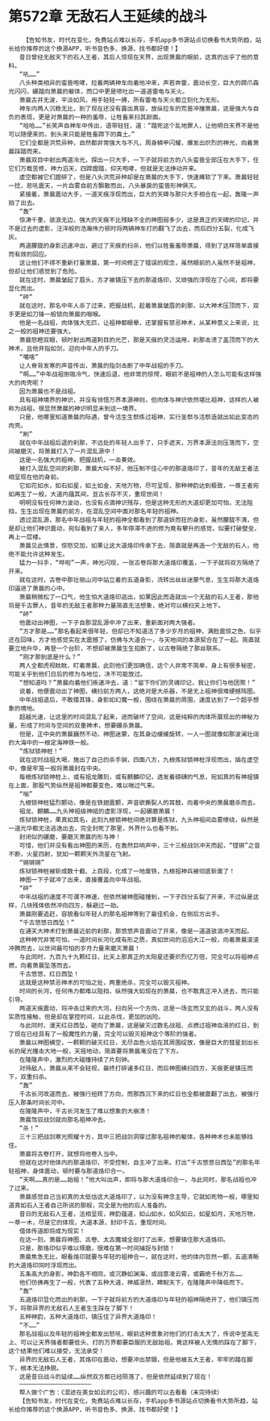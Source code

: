 # 第572章 无敌石人王延续的战斗
        【告知书友，时代在变化，免费站点难以长存，手机app多书源站点切换看书大势所趋，站长给你推荐的这个换源APP，听书音色多、换源、找书都好使！】
       昔日曾经无敌天下的石人王者，其后人惊现在天界，出现萧晨的眼前，这真的出乎了他的意料。
       “吼……”
       八头种类相异的蛮兽咆哮，拉着两辆神车向着他冲来，声若奔雷，震动长空，巨大的蹄爪森光闪闪，碾踏向萧晨的躯体，而口中更是喷吐出一道道雷电与天火。
       萧晨古井无波，平淡如风，用手轻轻一拂，所有雷电与天火都立刻化为无形。
       神车内两人沉稳无比，到了现在还没有露出真容，放纵拉车的荒兽冲撞萧晨，这是强大与自负的表现，更是对萧晨的一种的羞辱，让牲畜来扫其颜面。
       “哈哈……”长笑声自神车中传出，语带轻狂，道：“踏死这个乱地罪人，让他明白天界不是他可以随便来的，到头来只能是牲畜蹄下的粪土。”
       它们全都是洪荒异种，自然都非常强大与不凡，周身鳞甲闪耀，爆发出炽烈的神光，向着萧晨踩踏而来。
       萧晨双目中射出两道冷光，探出一只大手，一下子就将前方的八头蛮兽全部压在大手下，任它们万载苦修，神力滔天，四蹄蹬踏，仰天咆哮，但就是无法挣动开来。
       虚空都被它们蹬碎了，但是八头洪荒异种却是在萧晨的大手下，快速瘫软了下来。萧晨轻轻一捻，悲吼震天，一片血雾自前方飘散而出，八头暴戾的蛮兽形神俱灭。
       紧接着，萧晨震动大手，一道天痕浮现而出，巨大的天碑与那只大手相合在一起，轰隆一声拍了出去。
       “轰”
       惊涛千重，骇浪无边，强大的天痕不比残缺不全的神图弱多少，这是真正的天碑的印记，并不是过去的虚影，汪洋般的浩瀚伟力顿时将两辆神车打的翻飞了出去，而后四分五裂，化成飞灰。
       两道朦胧的身影迅速冲出，避过了天痕的扫杀，他们以牲畜羞辱萧晨，得到了这样简单直接而有效的回应。
       这让他们不得不重新打量萧晨，第一时间修正了错误的观念，虽然眼前的人虽然不是祖神，但却让他们感觉到了危险。
       就在这时，萧晨皱起了眉头，方才被镇压下去的那道烙印，又顽强的浮现在了心间，即将要显化而出。
       “砰”
       就在这时，那名中年人杀了过来，把握战机，趁着萧晨皱眉的刹那，以大神术压顶而下，双手更是如刀锋一般锁向萧晨的咽喉。
       他是一名战祖，肉体强大无匹，让祖神都眼晕，还掌握有禁忌神术，从某种意义上来说，比之一般的祖神还要强大。
       萧晨怒瞪双眼，顿时射出两道刺目的光芒，那是天痕的灵活运用，刹那击溃了盖顶而下的大神术，且他并指如剑，迎向中年人的手刀。
       “噶喀”
       让人脊背发寒的声音传出，萧晨的指剑击断了中年战祖的手刀。
       “啊……”中年战祖倒吸冷气，快速后退，他非常的惊愕，眼前不是祖神的人怎么可能有这样强大的肉壳呢？
       因为萧晨也不是战祖。
       具有祖神境界的神识，并没有领悟万界本源神则，但肉体与神识依然堪比祖神，这样的人被称为战祖，很显然萧晨的神识明显未到这一境界。
       只是，他哪里知道萧晨的际遇，曾今活生生祭炼过祖神，实行圣祭与活祭造就出如此变态的肉壳。
       “刷”
       就在中年战祖后退的刹那，不远处的年轻人出手了，只手遮天，万界本源法则压落而下，空间被磨灭，将萧晨打入了一片混乱源中！
       这是一名强大的祖神，把握战机，一击奏效。
       被打入混乱空间的刹那，萧晨大叫不好，他压制不住心中的那道烙印了，昔年的无敌王者法相呈现在他的身前。
       它如花如水，如石如星，如土如金，天地万物，尽可呈现，那种神韵达到极致，一尊王者宛如再生了一般，大道内蕴其间，亘古长存不灭，重现世间！
       明明没有任何神力波动，也没有点滴神识残存，但是这种无形的大道却更加可怕，无法阻挡，生生出现在萧晨的前方，在混乱空间中面对那名年轻的祖神。
       透过混乱源，那名中年战祖与年轻的祖神全都看到了那道妖而狂的身影，虽然朦胧不清，但是却让他们神识震动，宛似看到了亲人，多年停滞不进的修为竟有攀升的感觉，似要打破壁垒，再上一层楼。
       萧晨见此情景，惊怒交加，如果让这大道烙印传承下去，简直就是再造一个无敌的石人，他绝不能允许这种发生。
       猛力一抖手，“哗啦”一声，神光闪现，一张古卷将那大道烙印覆盖，一下子就将双方隔绝了开来。
       就在这时，古卷中那壮丽山河中站立着的五道身影，流转出丝丝迷蒙气息，生生将那大道烙印逼进了萧晨的心中。
       萧晨稍微松了一口气，他生怕大道烙印逃出，如果因此而造就出一个无敌的石人王者，那他将是千古罪人，昔年的无敌王者那种力量简直无法想象，绝对可以横扫天上地下。
       “砰”
       他震动出神图，一下子自那混乱源中冲了出来，重新面对两大强者。
       “方才那是……”那名看起来很年轻，但却已不知道活了多少岁月的祖神，满脸震惊之色，似乎还在回味，方才他感觉实在太震撼了，仿佛与大道合一，与天地间的本源契合在了一起。简直就要立地升华，再登一个台阶，不想却被萧晨生生掐断了，以古卷隔绝了那丝联系。
       “刚才那到底是什么？”
       两人全都虎视眈眈，盯着萧晨，此刻他们更加确信，这个人非常不简单，身上有很多秘密，可能关乎到他们日后的修为与地位，决不可能放过。
       “想知道吗？”萧晨向着他们疾速冲去，道：“留下你们的灵魂印记，我让你们与他团聚！”
       说着，他便震动出了神图，横扫前方两人，这绝对是大杀器，不是无上祖神很难硬撼阵图。
       中年战祖退后，不敢撄其锋，身影如幻魔一般，围绕在萧晨的周围，速度达到了一个超乎想象的境地。
       超越光速，让这里的时间混乱了起来，进而破坏了空间，这是纯粹的肉体所展现出的神秘力量，形成了时间与空间的双重神术，想要碾杀萧晨。
       但是，正中央的萧晨巍然不动，神图迷蒙，在其身边缓缓旋转，一人一图就像如那波澜壮阔的大海中的一根定海神铁一般。
       “炼狱锁神桩！”
       就在这时战祖大喝，施出了自己的杀手锏，四面八方，九根炼狱锁神桩浮现而出，插在虚空中，像是牢笼一般将萧晨封在中央。
       每根炼狱锁神桩上，或有祖龙雕刻，或有麒麟印记，透发着磅礴的气息，宛如真的有神祖镇在上面，那股气势纵然是祖神都要变色，难以喘过气来。
       “嗡”
       九根锁神桩猛烈颤动，像是在铁翅震颤，声音欲撕裂人的耳鼓，向着中央的萧晨磨杀而去。
       祖龙、麒麟……九头神祖级神祗的虚影浮现，一起碾磨萧晨！
       炼狱锁神桩，果真如其名，此刻九根锁神桩间绝对算是炼狱，九头神祖间血雾缭绕，纵然是一道光华都无法逃逸出去，完全封死了那里，外界什么也看不到。
       封闭似的碾磨，要磨灭萧晨的形与神！
       可惜，他们并没有看出神图的来历，在轰然巨响声中，三十三般战剑冲天而起，“铿锵”之音不断，火星四射，犹如一颗颗天外流星在飞射。
       “锵锵锵”
       炼狱锁神桩被斩成数十截、上百段，化成了一地废铁，九根祖神兵被彻底斩废了！
       神图一下子就冲了出来，直接覆盖向中年战祖。
       “砰”
       中年战祖的速度不可谓不神速，但依然被神图碰撞到，一下子四分五裂了开来，不过纵是这样，几块残体依然冲向四方，躲避过一劫。
       萧晨刚要追赶，容貌看似年轻人的那名祖神等到了最佳机会，在侧后方出手。
       “千古悠悠日西坠！”
       在通天大神术打到萧晨近前的刹那，那悠悠声音震动了开来，像是一道道骇浪冲天而起。
       这种神咒非常可怕，一道时间长河化成有形之质，真如世间的滔滔大江一般，向着萧晨滚滚冲腾而去，以世间最可怕的岁月力量来磨灭萧晨！
       与此同时，九百九十九颗红日，比天上那真正的太阳星还要炽烈亿万倍，完全可以将祖神点燃，向着萧晨坠落而去。
       千古悠悠，红日西坠！
       这就是这种禁忌神术的可怕之处，两重绝杀，完全可以毁灭祖神。
       时间的长河，任何伟力都难以阻挡，纵然强大如现在的萧晨，也不敢真正冲入进去，而只能引导。
       两道天痕震动，将冲击过来的大河，扫向另一个方向，这是一场玄而又玄的战斗，两人没有实质性接触，但是却在掌控时间，以此杀伐，更加的凶险。
       与此同时，漫天红日西坠，砸向了萧晨，这是破灭过数名战祖、点燃过祖神血液的红日，到了现在已经具有了一股魔性的力量，完全可以毁灭祖神这个等阶的强者。
       萧晨以神图横空，一颗颗的破灭红日，无尽血色火焰在其周围绽放，像是巨大的彗星划出长长的尾光撞击大地一般，天摇地动，简直要将萧晨淹没在了下方。
       在隆隆声中，激烈的大碰撞持续了片刻钟。
       对待敌人，萧晨从来不会轻视，最终打碎诸多红日，而后神图横扫四方，天痕更是镇压而下，双重扫杀。
       “轰”
       千古长河改道而去，被强行扭转了方向，而那西沉下来的红日也全都被震翻了出去，被强行压入那条时间长河中。
       在隆隆声中，千古长河发生了难以想象的大崩溃！
       萧晨驾驭战剑就向那名祖神冲去。
       “杀！”
       三十三把战剑寒光照耀十方，其中三把战剑洞穿过那名祖神的躯体，各种神术也未能够挡住。
       萧晨将古卷打开，就想将他卷入当中。
       但就在这时他体内的那道烙印，不受控制，自主冲了出来。打出“千古悠悠日西坠”的那名年轻祖神，身体震动，顿时要与那道烙印合一。
       “天啊……真的是……始祖！”他大叫出声，即将与那大道烙印合一，与此同时，那名战祖也冲了过来。
       萧晨感觉自己当初真的太低估这大道烙印了，以为没有神念主导，它就如死物一般，哪里知道真如石人王者自己所说的那般，完全是为他的后人准备的。
       昔日的无敌石人王者，法相呈现，神韵蕴道，如山如水，如风如云，如星如月，天地万物，一草一木，尽是它的体现，大道本源，封印千古，重现时间。
       借体传道即将成为现实！
       在这一刻，萧晨将神图、古卷、太古魔城全部打了出来，想要镇住那大道烙印。
       只是，那烙印似乎难以琢磨，很难在第一时间捕捉与封锁！
       萧晨焦急无比，眼看烙印就要与年轻的祖神合一，就在这时，他的体内忽然一颤，五道清晰的大道烙印同时浮现而出。
       五条高大的身影，神韵各不相同，或沉静如渊海，或战意凌云霄，或霸绝千秋万古……
       他们仿佛再生了一般，代表了五种大道，神威凛然，睥睨天下，在隆隆声中降临而下。
       “轰”
       五道烙印显化而出的刹那，一下子就将前方的大道烙印与年轻的祖神隔绝开了，他们镇压而下，将那异界的无敌石人王者生生踩在了脚下！
       五种神韵，五种大道烙印，镇压住了异界大道烙印！
       “不……”
       那名战祖以及年轻的祖神全都发出怒吼，眼前这种景象对他们的打击太大了，传说中至高无上、可以让天界强者都要低头、打的万界都要臣服的无敌始祖，竟这样被人无情的踩在了脚下，这个结果他们难以接受，无法承受！
       异界的无敌石人王者，其烙印在震动，想要冲出禁锢，但是他被五大王者，牢牢的踏在脚下，根本无法挣脱。
       这是昔日战斗的延续……纵然双方都已经陨落了，但是依然延续到了现在！
       ————————————————————
       帮人做个广告：《混迹在美女如云的公司》，感兴趣的可以去看看（未完待续）
       【告知书友，时代在变化，免费站点难以长存，手机app多书源站点切换看书大势所趋，站长给你推荐的这个换源APP，听书音色多、换源、找书都好使！】